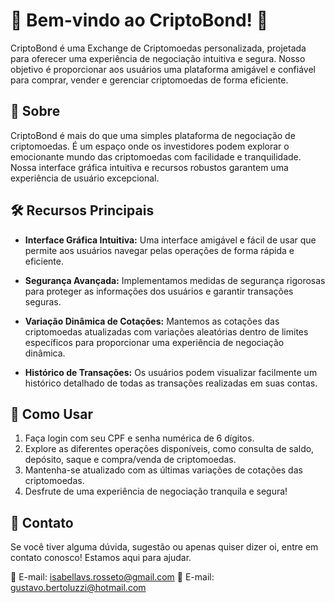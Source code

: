 # 🚀 Bem-vindo ao CriptoBond! 🌟

CriptoBond é uma Exchange de Criptomoedas personalizada, projetada para oferecer uma experiência de negociação intuitiva e segura. Nosso objetivo é proporcionar aos usuários uma plataforma amigável e confiável para comprar, vender e gerenciar criptomoedas de forma eficiente.

## 📌 Sobre

CriptoBond é mais do que uma simples plataforma de negociação de criptomoedas. É um espaço onde os investidores podem explorar o emocionante mundo das criptomoedas com facilidade e tranquilidade. Nossa interface gráfica intuitiva e recursos robustos garantem uma experiência de usuário excepcional.

## 🛠️ Recursos Principais

- **Interface Gráfica Intuitiva:** Uma interface amigável e fácil de usar que permite aos usuários navegar pelas operações de forma rápida e eficiente.
  
- **Segurança Avançada:** Implementamos medidas de segurança rigorosas para proteger as informações dos usuários e garantir transações seguras.

- **Variação Dinâmica de Cotações:** Mantemos as cotações das criptomoedas atualizadas com variações aleatórias dentro de limites específicos para proporcionar uma experiência de negociação dinâmica.

- **Histórico de Transações:** Os usuários podem visualizar facilmente um histórico detalhado de todas as transações realizadas em suas contas.

## 🚀 Como Usar

1. Faça login com seu CPF e senha numérica de 6 dígitos.
2. Explore as diferentes operações disponíveis, como consulta de saldo, depósito, saque e compra/venda de criptomoedas.
3. Mantenha-se atualizado com as últimas variações de cotações das criptomoedas.
4. Desfrute de uma experiência de negociação tranquila e segura!


## 📧 Contato

Se você tiver alguma dúvida, sugestão ou apenas quiser dizer oi, entre em contato conosco! Estamos aqui para ajudar.

📧 E-mail: isabellavs.rosseto@gmail.com
📧 E-mail: gustavo.bertoluzzi@hotmail.com
